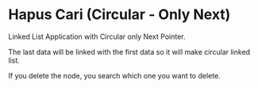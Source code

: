 # Hapus Cari (Circular - Only Next)
Linked List Application with Circular only Next Pointer.

The last data will be linked with the first data so it will make circular linked list.

If you delete the node, you search which one you want to delete.
